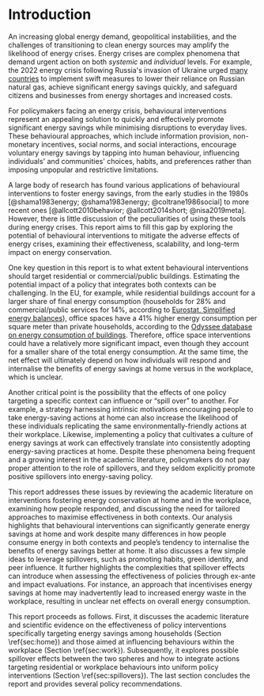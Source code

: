 # Introduction

An increasing global energy demand, geopolitical instabilities, and the challenges of transitioning to clean energy sources may amplify the likelihood of energy crises. Energy crises are complex phenomena that demand urgent action on both _systemic_ and _individual_ levels. For example, the 2022 energy crisis following Russia's invasion of Ukraine urged [many countries](https://www.nature.com/articles/d41586-022-00969-9) to implement swift measures to lower their reliance on Russian natural gas, achieve significant energy savings quickly, and safeguard citizens and businesses from energy shortages and increased costs.

For policymakers facing an energy crisis, behavioural interventions represent an appealing solution to quickly and effectively promote significant energy savings while minimising disruptions to everyday lives. These behavioural approaches, which include information provision, non-monetary incentives, social norms, and social interactions, encourage voluntary energy savings by tapping into human behaviour, influencing individuals' and communities' choices, habits, and preferences rather than imposing unpopular and restrictive limitations. 

A large body of research has found various applications of behavioural interventions to foster energy savings, from the early studies in the 1980s [@shama1983energy; @shama1983energy; @coltrane1986social] to more recent ones [@allcott2010behavior; @allcott2014short; @nisa2019meta]. However, there is little discussion of the peculiarities of using these tools during energy crises. This report aims to fill this gap by exploring the potential of behavioural interventions to mitigate the adverse effects of energy crises, examining their effectiveness, scalability, and long-term impact on energy conservation.

One key question in this report is to what extent behavioural interventions should target residential or commercial/public buildings. Estimating the potential impact of a policy that integrates both contexts can be challenging. In the EU, for example, while residential buildings account for a larger share of final energy consumption (households for 28% and commercial/public services for 14%, according to [Eurostat, Simplified energy balances](https://ec.europa.eu/eurostat/databrowser/view/NRG_BAL_S/default/table?lang=en)), office spaces have a 41% higher energy consumption per square meter than private households, according to the [Odyssee database on energy consumption of buildings](http://www.indicators.odyssee-mure.eu/). Therefore, office space interventions could have a relatively more significant impact, even though they account for a smaller share of the total energy consumption.  At the same time, the net effect will ultimately depend on how individuals will respond and internalise the benefits of energy savings at home versus in the workplace, which is unclear.  

Another critical point is the possibility that the effects of one policy targeting a specific context can influence or “spill over” to another. For example, a strategy harnessing intrinsic motivations encouraging people to take energy-saving actions at home can also increase the likelihood of these individuals replicating the same environmentally-friendly actions at their workplace. Likewise, implementing a policy that cultivates a culture of energy savings at work can effectively translate into consistently adopting energy-saving practices at home. Despite these phenomena being frequent and a growing interest in the academic literature, policymakers do not pay proper attention to the role of spillovers, and they seldom explicitly promote positive spillovers into energy-saving policy. 

This report addresses these issues by reviewing the academic literature on interventions fostering energy conservation at home and in the workplace, examining how people responded, and discussing the need for tailored approaches to maximise effectiveness in both contexts. Our analysis highlights that behavioural interventions can significantly generate energy savings at home and work despite many differences in how people consume energy in both contexts and people’s tendency to internalise the benefits of energy savings better at home. It also discusses a few simple ideas to leverage spillovers, such as promoting habits, green identity, and peer influence. It further highlights the complexities that spillover effects can introduce when assessing the effectiveness of policies through ex-ante and impact evaluations. For instance, an approach that incentivises energy savings at home may inadvertently lead to increased energy waste in the workplace, resulting in unclear net effects on overall energy consumption.

This report proceeds as follows. First, it discusses the academic literature and scientific evidence on the effectiveness of policy interventions specifically targeting energy savings among households (Section \ref{sec:home}) and those aimed at influencing behaviours within the workplace (Section \ref{sec:work}). Subsequently, it explores possible spillover effects between the two spheres and how to integrate actions targeting residential or workplace behaviours into uniform policy interventions (Section \ref{sec:spillovers}). The last section concludes the report and provides several policy recommendations.
